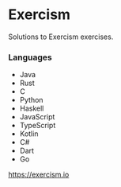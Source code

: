 # Exercism

Solutions to Exercism exercises.

### Languages

 * Java
 * Rust
 * C
 * Python
 * Haskell
 * JavaScript
 * TypeScript
 * Kotlin
 * C#
 * Dart
 * Go


<https://exercism.io>
